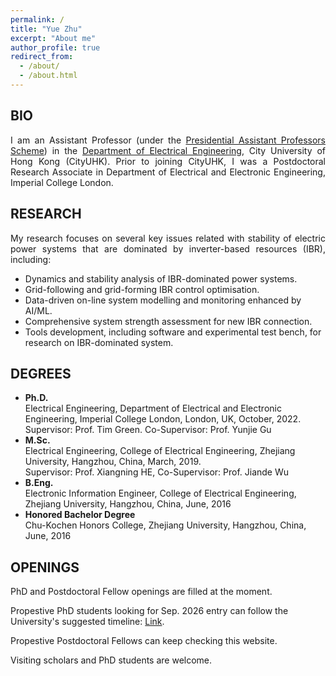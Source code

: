 ```yaml
---
permalink: /
title: "Yue Zhu"
excerpt: "About me"
author_profile: true
redirect_from: 
  - /about/
  - /about.html
---
```


<!--<div style="text-align: justify"> I am a researcher in electrical engineering.</div> -->

##  BIO
<div style="text-align: justify"> I am an Assistant Professor (under the <a href="https://www.cityu.edu.hk/vpti/paps/">Presidential Assistant Professors Scheme</a>) in the <a href="https://www.ee.cityu.edu.hk/">Department of Electrical Engineering</a>, City University of Hong Kong (CityUHK). Prior to joining CityUHK, I was a Postdoctoral Research Associate in Department of Electrical and Electronic Engineering, Imperial College London.</div>

## RESEARCH
<div style="text-align: justify"> My research focuses on several key issues related with stability of electric power systems that are dominated by inverter-based resources (IBR), including:</div>

* Dynamics and stability analysis of IBR-dominated power systems.
* Grid-following and grid-forming IBR control optimisation.
* Data-driven on-line system modelling and monitoring enhanced by AI/ML.
* Comprehensive system strength assessment for new IBR connection.
* Tools development, including software and experimental test bench, for research on IBR-dominated system.

## DEGREES 
* **Ph.D.**<br>
Electrical Engineering, Department of Electrical and Electronic Engineering, Imperial College London, London, UK, October, 2022.<br>
Supervisor: Prof. Tim Green. Co-Supervisor: Prof. Yunjie Gu
* **M.Sc.**<br>
Electrical Engineering, College of Electrical Engineering, Zhejiang University, Hangzhou, China, March, 2019.<br>
Supervisor: Prof. Xiangning HE, Co-Supervisor: Prof. Jiande Wu
* **B.Eng.** <br>
Electronic Information Engineer, College of Electrical Engineering, Zhejiang University, Hangzhou, China, June, 2016
* **Honored Bachelor Degree**<br>
Chu-Kochen Honors College, Zhejiang University, Hangzhou, China, June, 2016

<!-- 
## Selected Awards
* Chinese Government Award for Outstanding Self-financed Student Abroad (500 Chinese oversea students worldwide), 2020
* Outstanding Graduate of Zhejiang Province, 2019
* China National Scholarship, 2018
* Wang Guosong Scholarship (the highest honor of College of Electrical Engineering, Zhejiang University), 2022
* Dean Scholarship of Chu-Kochen Honors College (for outstanding contributions to the college), 2015 

## Language
* Chinese mandarin: Native
* English: Professional Proficient -->

## OPENINGS
<!-- There are several Postdocoral Research Associate and fully funded PhD positions in my group. Details can be found from [here](http://yuezhu71.github.io/personal-website/files/2025_Recruitment_en.pdf).-->
PhD and Postdoctoral Fellow openings are filled at the moment. 

Propestive PhD students looking for Sep. 2026 entry can follow the University's suggested timeline: <a href="https://www.cityu.edu.hk/pg/research-degree-programmes/apply-now">Link</a>.

Propestive Postdoctoral Fellows can keep checking this website.

Visiting scholars and PhD students are welcome.